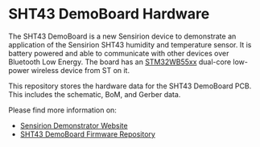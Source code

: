 # SHT43 DemoBoard Hardware

The SHT43 DemoBoard is a new Sensirion device to demonstrate an application of the Sensirion SHT43 humidity and temperature sensor. It is battery powered and able to communicate with other devices over Bluetooth Low Energy. The board has an [STM32WB55xx](https://www.st.com/en/microcontrollers-microprocessors/stm32wb55rg.html) dual-core low-power wireless device from ST on it.

This repository stores the hardware data for the SHT43 DemoBoard PCB. This includes the schematic, BoM, and Gerber data.

Please find more information on:
* [Sensirion Demonstrator Website](https://sensirion.com/demonstrators)
* [SHT43 DemoBoard Firmware Repository](https://github.com/Sensirion/sht43-demoboard-ble-firmware)
